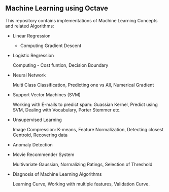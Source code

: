 Machine Learning using Octave
-------------------------------


This repository contains implementations of Machine Learning Concepts and related Algorithms:

 - Linear Regression 

    * Computing Gradient Descent   
 - Logistic Regression

   Computing - Cost funtion, Decision Boundary
 - Neural Network

   Multi Class Classification, Predicting one vs All, Numerical Gradient   
 - Support Vector Machines (SVM)

   Working with E-mails to predict spam: Guassian Kernel, Predict using SVM, Dealing with Vocabulary, Porter Stemmer etc.
 - Unsupervised Learning

   Image Compression: K-means, Feature Normalization, Detecting closest Centroid, Recovering data
 - Anomaly Detection
 - Movie Recommender System

   Multivariate Gaussian, Normalizing Ratings, Selection of Threshold

 - Diagnosis of Machine Learning Algorithms

   Learning Curve, Working with multiple features, Validation Curve.  
